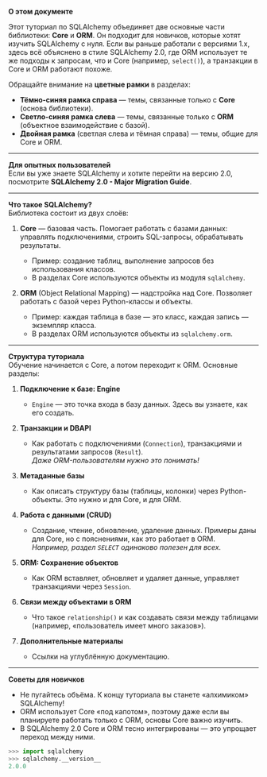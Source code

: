**О этом документе**  

Этот туториал по SQLAlchemy объединяет две основные части библиотеки: **Core** и **ORM**. Он подходит для новичков, которые хотят изучить SQLAlchemy с нуля. Если вы раньше работали с версиями 1.x, здесь всё объяснено в стиле SQLAlchemy 2.0, где ORM использует те же подходы к запросам, что и Core (например, `select()`), а транзакции в Core и ORM работают похоже.  

Обращайте внимание на **цветные рамки** в разделах:
- **Тёмно-синяя рамка справа** — темы, связанные только с **Core** (основа библиотеки).
- **Светло-синяя рамка слева** — темы, связанные только с **ORM** (объектное взаимодействие с базой).
- **Двойная рамка** (светлая слева и тёмная справа) — темы, общие для Core и ORM.

---

**Для опытных пользователей**  
Если вы уже знаете SQLAlchemy и хотите перейти на версию 2.0, посмотрите **SQLAlchemy 2.0 - Major Migration Guide**.  

---

**Что такое SQLAlchemy?**  
Библиотека состоит из двух слоёв:
1. **Core** — базовая часть. Помогает работать с базами данных: управлять подключениями, строить SQL-запросы, обрабатывать результаты.  
   - Пример: создание таблиц, выполнение запросов без использования классов.  
   - В разделах Core используются объекты из модуля `sqlalchemy`.

2. **ORM** (Object Relational Mapping) — надстройка над Core. Позволяет работать с базой через Python-классы и объекты.  
   - Пример: каждая таблица в базе — это класс, каждая запись — экземпляр класса.  
   - В разделах ORM используются объекты из `sqlalchemy.orm`.

---

**Структура туториала**  
Обучение начинается с Core, а потом переходит к ORM. Основные разделы:

1. **Подключение к базе: Engine**  
   - `Engine` — это точка входа в базу данных. Здесь вы узнаете, как его создать.

1. **Транзакции и DBAPI**  
   - Как работать с подключениями (`Connection`), транзакциями и результатами запросов (`Result`).  
   *Даже ORM-пользователям нужно это понимать!*

3. **Метаданные базы**  
   - Как описать структуру базы (таблицы, колонки) через Python-объекты. Это нужно и для Core, и для ORM.

4. **Работа с данными (CRUD)**  
   - Создание, чтение, обновление, удаление данных. Примеры даны для Core, но с пояснениями, как это работает в ORM.  
   *Например, раздел `SELECT` одинаково полезен для всех.*

5. **ORM: Сохранение объектов**  
   - Как ORM вставляет, обновляет и удаляет данные, управляет транзакциями через `Session`.

6. **Связи между объектами в ORM**  
   - Что такое `relationship()` и как создавать связи между таблицами (например, «пользователь имеет много заказов»).

7. **Дополнительные материалы**  
   - Ссылки на углублённую документацию.

---

**Советы для новичков**  
- Не пугайтесь объёма. К концу туториала вы станете «алхимиком» SQLAlchemy!  
- ORM использует Core «под капотом», поэтому даже если вы планируете работать только с ORM, основы Core важно изучить.  
- В SQLAlchemy 2.0 Core и ORM тесно интегрированы — это упрощает переход между ними.  
```python
>>> import sqlalchemy
>>> sqlalchemy.__version__  
2.0.0  
```

